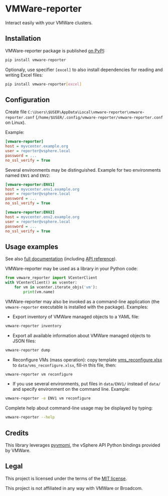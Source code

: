 VMWare-reporter
===============

Interact easily with your VMWare clusters.


## Installation

VMWare-reporter package is published [on PyPI](https://pypi.org/project/vmware-reporter/):

```sh
pip install vmware-reporter
```

Optionaly, use specifier `[excel]` to also install dependencies for reading and writing Excel files:

```sh
pip install vmware-reporter[excel]
```

## Configuration

Create file `C:\Users\$USER\AppData\Local\vmware-reporter\vmware-reporter.conf` (`/home/$USER/.config/vmware-reporter/vmware-reporter.conf` on Linux).

Example:

```ini
[vmware-reporter]
host = myvcenter.example.org
user = reporter@vsphere.local
password = ...
no_ssl_verify = True
```

Several environments may be distinguished. Example for two environments named `ENV1` and `ENV2`:

```ini
[vmware-reporter:ENV1]
host = myvcenter.env1.example.org
user = reporter@vsphere.local
password = ...
no_ssl_verify = True

[vmware-reporter:ENV2]
host = myvcenter.env2.example.org
user = reporter@vsphere.local
password = ...
no_ssl_verify = True
```


## Usage examples

See also [full documentation](https://ipamo.net/vmware-reporter) (including [API reference](https://ipamo.net/vmware-reporter/latest/api-reference.html)).

VMWare-reporter may be used as a library in your Python code:

```py
from vmware_reporter import VCenterClient
with VCenterClient() as vcenter:
    for vm in vcenter.iterate_objs('vm'):
        print(vm.name)
```

VMWare-reporter may also be invoked as a command-line application (the `vmware-reporter` executable is installed with the package). Examples:

- Export inventory of VMWare managed objects to a YAML file:

```sh
vmware-reporter inventory
```

- Export all available information about VMWare managed objects to JSON files:

```sh
vmware-reporter dump
```

- Reconfigure VMs (mass operation): copy template [vms_reconfigure.xlsx](https://ipamo.net/vmware-reporter/latest/_static/templates/vms_reconfigure.xlsx) to `data/vms_reconfigure.xlsx`, fill-in this file, then:

```sh
vmware-reporter vm reconfigure
```

- If you use several environments, put files in `data/ENV1/` instead of `data/` and specify environment on the command line. Example:

```sh
vmware-reporter -e ENV1 vm reconfigure
```

Complete help about command-line usage may be displayed by typing:

```sh
vmware-reporter --help
```


## Credits

This library leverages [pyvmomi](https://github.com/vmware/pyvmomi), the vSphere API Python bindings provided by VMWare.


## Legal

This project is licensed under the terms of the [MIT license](https://raw.githubusercontent.com/ipamo/vmware-reporter/main/LICENSE.txt).

This project is not affiliated in any way with VMWare or Broadcom.
